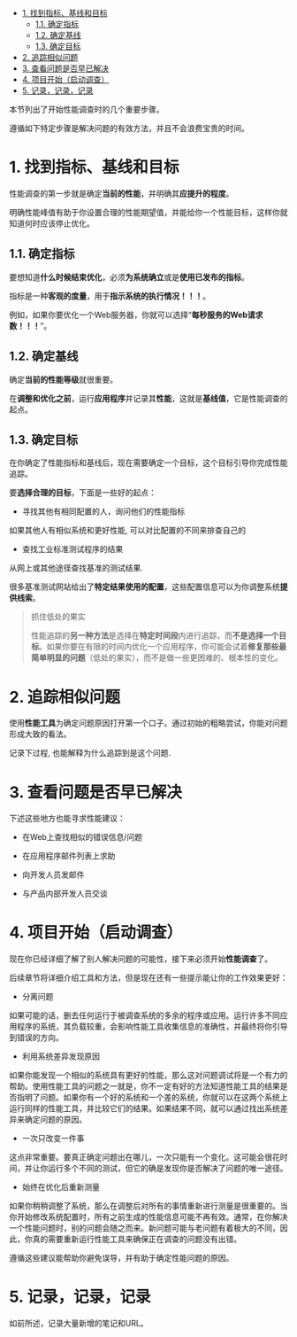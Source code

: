 
<!-- @import "[TOC]" {cmd="toc" depthFrom=1 depthTo=6 orderedList=false} -->

<!-- code_chunk_output -->

- [1. 找到指标、基线和目标](#1-找到指标-基线和目标)
  - [1.1. 确定指标](#11-确定指标)
  - [1.2. 确定基线](#12-确定基线)
  - [1.3. 确定目标](#13-确定目标)
- [2. 追踪相似问题](#2-追踪相似问题)
- [3. 查看问题是否早已解决](#3-查看问题是否早已解决)
- [4. 项目开始（启动调查）](#4-项目开始启动调查)
- [5. 记录，记录，记录](#5-记录记录记录)

<!-- /code_chunk_output -->

本节列出了开始性能调查时的几个重要步骤。

遵循如下特定步骤是解决问题的有效方法，并且不会浪费宝贵的时间。

# 1. 找到指标、基线和目标

性能调查的第一步就是确定**当前的性能**，并明确其**应提升的程度**。

明确性能峰值有助于你设置合理的性能期望值，并能给你一个性能目标，这样你就知道何时应该停止优化。

## 1.1. 确定指标

要想知道**什么时候结束优化**，必须**为系统确立**或是**使用已发布的指标**。

指标是一种**客观的度量**，用于**指示系统的执行情况！！！**。

例如，如果你要优化一个Web服务器，你就可以选择“**每秒服务的Web请求数！！！**”。

## 1.2. 确定基线

确定**当前的性能等级**就很重要。

在**调整和优化之前**，运行**应用程序**并记录其**性能**，这就是**基线值**，它是性能调查的起点。

## 1.3. 确定目标

在你确定了性能指标和基线后，现在需要确定一个目标，这个目标引导你完成性能追踪。

要**选择合理的目标**，下面是一些好的起点：

* 寻找其他有相同配置的人，询问他们的性能指标

如果其他人有相似系统和更好性能, 可以对比配置的不同来排查自己的

* 查找工业标准测试程序的结果

从网上或其他途径查找基准的测试结果.

很多基准测试网站给出了**特定结果使用的配置**，这些配置信息可以为你调整系统**提供线索**。

>抓住低处的果实
>
>性能追踪的**另一种方法**是选择在**特定时间段**内进行追踪，而**不是选择一个目标**。如果你要在有限的时间内优化一个应用程序，你可能会试着**修复那些最简单明显的问题**（低处的果实），而不是做一些更困难的、根本性的变化。

# 2. 追踪相似问题

使用**性能工具**为确定问题原因打开第一个口子。通过初始的粗略尝试，你能对问题形成大致的看法。

记录下过程, 也能解释为什么追踪到是这个问题.

# 3. 查看问题是否早已解决

下述这些地方也能寻求性能建议：

* 在Web上查找相似的错误信息/问题

* 在应用程序邮件列表上求助

* 向开发人员发邮件

* 与产品内部开发人员交谈

# 4. 项目开始（启动调查）

现在你已经详细了解了别人解决问题的可能性，接下来必须开始**性能调查**了。

后续章节将详细介绍工具和方法，但是现在还有一些提示能让你的工作效果更好：

* 分离问题

如果可能的话，删去任何运行于被调查系统的多余的程序或应用。运行许多不同应用程序的系统，其负载较重，会影响性能工具收集信息的准确性，并最终将你引导到错误的方向。

* 利用系统差异发现原因

如果你能发现一个相似的系统具有更好的性能，那么这对问题调试将是一个有力的帮助。使用性能工具的问题之一就是，你不一定有好的方法知道性能工具的结果是否指明了问题。如果你有一个好的系统和一个差的系统，你就可以在这两个系统上运行同样的性能工具，并比较它们的结果。如果结果不同，就可以通过找出系统差异来确定问题的原因。

* 一次只改变一件事

这点非常重要。要真正确定问题出在哪儿，一次只能有一个变化。这可能会很花时间，并让你运行多个不同的测试，但它的确是发现你是否解决了问题的唯一途径。

* 始终在优化后重新测量

如果你稍稍调整了系统，那么在调整后对所有的事情重新进行测量是很重要的。当你开始修改系统配置时，所有之前生成的性能信息可能不再有效。通常，在你解决一个性能问题时，别的问题会随之而来。新问题可能与老问题有着极大的不同，因此，你真的需要重新运行性能工具来确保正在调查的问题没有出错。

遵循这些建议能帮助你避免误导，并有助于确定性能问题的原因。

# 5. 记录，记录，记录

如前所述，记录大量新增的笔记和URL。
